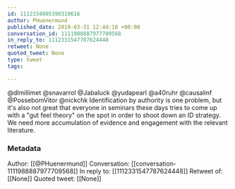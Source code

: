 ```yaml
---
id: 1112334805390319616
author: PHuenermund
published_date: 2019-03-31 12:44:18 +00:00
conversation_id: 1111988887977709568
in_reply_to: 1112331547787624448
retweet: None
quoted_tweet: None
type: tweet
tags:

---
```


@dlmillimet @snavarrol @Jabaluck @yudapearl @a40ruhr @causalinf @PossebomVitor @nickchk Identification by authority is one problem, but it's also not great that everyone in seminars these days tries to come up with a "gut feel theory" on the spot in order to shoot down an ID strategy. We need more accumulation of evidence and engagement with the relevant literature.

### Metadata

Author: [[@PHuenermund]]
Conversation: [[conversation-1111988887977709568]]
In reply to: [[1112331547787624448]]
Retweet of: [[None]]
Quoted tweet: [[None]]
